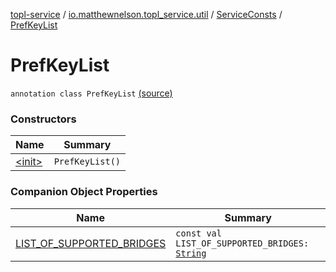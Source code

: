 [topl-service](../../../index.md) / [io.matthewnelson.topl_service.util](../../index.md) / [ServiceConsts](../index.md) / [PrefKeyList](./index.md)

# PrefKeyList

`annotation class PrefKeyList` [(source)](https://github.com/05nelsonm/TorOnionProxyLibrary-Android/blob/master/topl-service/src/main/java/io/matthewnelson/topl_service/util/ServiceConsts.kt#L89)

### Constructors

| Name | Summary |
|---|---|
| [&lt;init&gt;](-init-.md) | `PrefKeyList()` |

### Companion Object Properties

| Name | Summary |
|---|---|
| [LIST_OF_SUPPORTED_BRIDGES](-l-i-s-t_-o-f_-s-u-p-p-o-r-t-e-d_-b-r-i-d-g-e-s.md) | `const val LIST_OF_SUPPORTED_BRIDGES: `[`String`](https://kotlinlang.org/api/latest/jvm/stdlib/kotlin/-string/index.html) |
